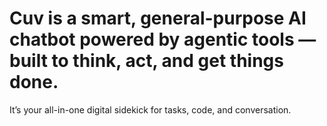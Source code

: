 # Cuv is a smart, general-purpose AI chatbot powered by agentic tools — built to think, act, and get things done.
It’s your all-in-one digital sidekick for tasks, code, and conversation.